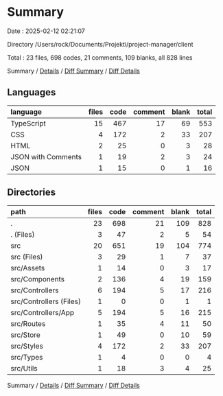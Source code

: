 # Summary

Date : 2025-02-12 02:21:07

Directory /Users/rock/Documents/Projekti/project-manager/client

Total : 23 files,  698 codes, 21 comments, 109 blanks, all 828 lines

Summary / [Details](details.md) / [Diff Summary](diff.md) / [Diff Details](diff-details.md)

## Languages
| language | files | code | comment | blank | total |
| :--- | ---: | ---: | ---: | ---: | ---: |
| TypeScript | 15 | 467 | 17 | 69 | 553 |
| CSS | 4 | 172 | 2 | 33 | 207 |
| HTML | 2 | 25 | 0 | 3 | 28 |
| JSON with Comments | 1 | 19 | 2 | 3 | 24 |
| JSON | 1 | 15 | 0 | 1 | 16 |

## Directories
| path | files | code | comment | blank | total |
| :--- | ---: | ---: | ---: | ---: | ---: |
| . | 23 | 698 | 21 | 109 | 828 |
| . (Files) | 3 | 47 | 2 | 5 | 54 |
| src | 20 | 651 | 19 | 104 | 774 |
| src (Files) | 3 | 29 | 1 | 7 | 37 |
| src/Assets | 1 | 14 | 0 | 3 | 17 |
| src/Components | 2 | 136 | 4 | 19 | 159 |
| src/Controllers | 6 | 194 | 5 | 17 | 216 |
| src/Controllers (Files) | 1 | 0 | 0 | 1 | 1 |
| src/Controllers/App | 5 | 194 | 5 | 16 | 215 |
| src/Routes | 1 | 35 | 4 | 11 | 50 |
| src/Store | 1 | 49 | 0 | 10 | 59 |
| src/Styles | 4 | 172 | 2 | 33 | 207 |
| src/Types | 1 | 4 | 0 | 0 | 4 |
| src/Utils | 1 | 18 | 3 | 4 | 25 |

Summary / [Details](details.md) / [Diff Summary](diff.md) / [Diff Details](diff-details.md)